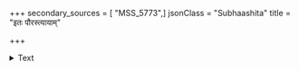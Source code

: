 +++
secondary_sources = [ "MSS_5773",]
jsonClass = "Subhaashita"
title = "इतः पौरस्त्यायाम्"

+++

<details><summary>Text</summary>

इतः पौरस्त्यायां ककुभि विवृणोति क्रमदलत्- तमिस्रामर्माणं किरणकणिकामम्बरमणिः।  
इतो निष्क्रामन्ती नवरतिगुरोः प्रोञ्छति वधूः स्वकस्तूरीपत्राङ्कुरमकरिकामुद्रितमुरः॥
</details>
